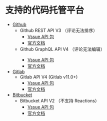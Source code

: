# 支持的代码托管平台

- [Github](./github.md)
  - Github REST API V3 （评论无法排序）
    - [Vssue API 包](https://www.npmjs.com/package/@vssue/api-github-v3)
    - [官方文档](https://developer.github.com/v3) 
  - Github GraphQL API V4 <Badge text="preview" type="error"/> （评论无法编辑）
    - [Vssue API 包](https://www.npmjs.com/package/@vssue/api-github-v4)
    - [官方文档](https://developer.github.com/v4) 
- [Gitlab](./gitlab.md)
  - Gitlab API V4 (Gitlab v11.0+)
    - [Vssue API 包](https://www.npmjs.com/package/@vssue/api-gitlab-v4)
    - [官方文档](https://docs.gitlab.com/ce/api)
- [Bitbucket](./bitbucket.md)
  - Bitbucket API V2 （不支持 Reactions）
    - [Vssue API 包](https://www.npmjs.com/package/@vssue/api-bitbucket-v2)
    - [官方文档](https://developer.atlassian.com/bitbucket/api/2/reference)
